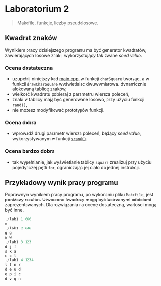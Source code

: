 # Laboratorium 2

> Makefile, funkcje, liczby pseudolosowe.

## Kwadrat znaków
Wynikiem pracy dzisiejszego programu ma być generator kwadratów, zawierających losowe znaki, wykorzystujący tak zwane *seed value*.

### Ocena dostateczna
- uzupełnij niniejszy kod [main.cpp](main.cpp), w funkcji `charSquare` tworząc, a w funkcji `drawCharSquare` wyświetlając dwuwymiarową, dynamicznie alokowaną tablicę znaków,
- wielkość kwadratu pobieraj z parametru wiersza poleceń,
- znaki w tablicy mają być generowane losowo, przy użyciu funkcji `rand()`,
- nie możesz modyfikować prototypów funkcji.

### Ocena dobra
- wprowadź drugi parametr wiersza poleceń, będący *seed value*, wykorzystywanym w funkcji [`srand()`](http://www.cplusplus.com/reference/cstdlib/srand/).

### Ocena bardzo dobra
- tak wypełnianie, jak wyświetlanie tablicy `square` zrealizuj przy użyciu pojedynczej pętli `for`, ograniczając jej ciało do jednej instrukcji.

## Przykładowy wynik pracy programu
Poprawnym wynikiem pracy programu, po wykonaniu pliku `Makefile`, jest poniższy rezultat. Utworzone kwadraty mogą być lustrzanymi odbiciami zaprezentowanych. Dla rozwiązania na ocenę dostateczną, wartości mogą być inne.

```python
./lab1 1 666
m
./lab1 2 646
g g
w w
./lab1 3 123
d j f
s k a
c c l
./lab1 4 1234
l f n r
d e u d
e p i c
d v q n
```
